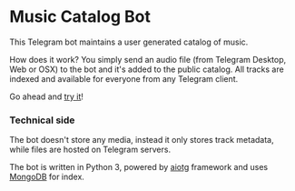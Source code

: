 Music Catalog Bot
=================

This Telegram bot maintains a user generated catalog of music.

How does it work? You simply send an audio file (from Telegram Desktop, Web or OSX) to the bot and it's added to the public catalog. All tracks are indexed and available for everyone from any Telegram client.

Go ahead and [try it](https://telegram.me/MusicCatalogBot)!

### Technical side

The bot doesn't store any media, instead it only stores track metadata, while files are hosted on Telegram servers.

The bot is written in Python 3, powered by [aiotg](https://github.com/szastupov/aiotg) framework and uses [MongoDB](https://www.mongodb.com) for index.
